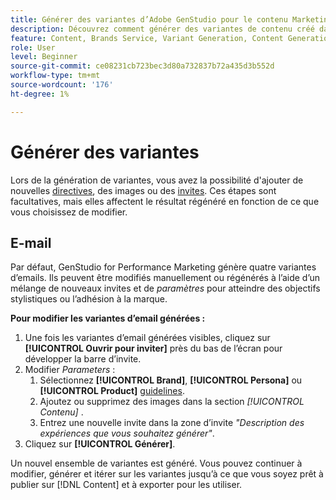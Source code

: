 ```yaml
---
title: Générer des variantes d’Adobe GenStudio pour le contenu Marketing des performances
description: Découvrez comment générer des variantes de contenu créé dans Adobe GenStudio pour le marketing des performances.
feature: Content, Brands Service, Variant Generation, Content Generation
role: User
level: Beginner
source-git-commit: ce08231cb723bec3d80a732837b72a435d3b552d
workflow-type: tm+mt
source-wordcount: '176'
ht-degree: 1%

---
```



# Générer des variantes

Lors de la génération de variantes, vous avez la possibilité d&#39;ajouter de nouvelles [directives](/help/user-guide/guidelines/overview.md), des images ou des [invites](/help/user-guide/effective-prompts.md). Ces étapes sont facultatives, mais elles affectent le résultat régénéré en fonction de ce que vous choisissez de modifier.

## E-mail

Par défaut, GenStudio for Performance Marketing génère quatre variantes d’emails. Ils peuvent être modifiés manuellement ou régénérés à l’aide d’un mélange de nouveaux invites et de _paramètres_ pour atteindre des objectifs stylistiques ou l’adhésion à la marque.

**Pour modifier les variantes d’email générées :**

1. Une fois les variantes d’email générées visibles, cliquez sur **[!UICONTROL Ouvrir pour inviter]** près du bas de l’écran pour développer la barre d’invite.
1. Modifier _Parameters_ :
   1. Sélectionnez **[!UICONTROL Brand]**, **[!UICONTROL Persona]** ou **[!UICONTROL Product]** [guidelines](/help/user-guide/guidelines/overview.md).
   1. Ajoutez ou supprimez des images dans la section _[!UICONTROL Contenu]_ .
   1. Entrez une nouvelle invite dans la zone d’invite _&quot;Description des expériences que vous souhaitez générer&quot;_.
1. Cliquez sur **[!UICONTROL Générer]**.

Un nouvel ensemble de variantes est généré. Vous pouvez continuer à modifier, générer et itérer sur les variantes jusqu’à ce que vous soyez prêt à publier sur [!DNL Content] et à exporter pour les utiliser.
